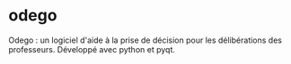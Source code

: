 odego
=====

Odego : un logiciel d'aide à la prise de décision pour les délibérations des professeurs.
Développé avec python et pyqt.
